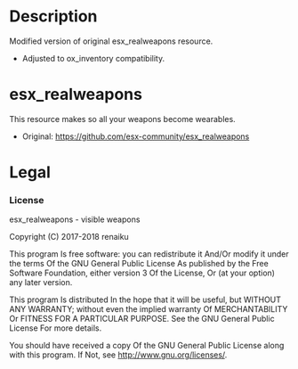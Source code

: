 # Description
Modified version of original esx_realweapons resource. 
- Adjusted to ox_inventory compatibility.

# esx_realweapons
This resource makes so all your weapons become wearables.
- Original: https://github.com/esx-community/esx_realweapons

# Legal
### License
esx_realweapons - visible weapons

Copyright (C) 2017-2018 renaiku

This program Is free software: you can redistribute it And/Or modify it under the terms Of the GNU General Public License As published by the Free Software Foundation, either version 3 Of the License, Or (at your option) any later version.

This program Is distributed In the hope that it will be useful, but WITHOUT ANY WARRANTY; without even the implied warranty Of MERCHANTABILITY Or FITNESS FOR A PARTICULAR PURPOSE. See the GNU General Public License For more details.

You should have received a copy Of the GNU General Public License along with this program. If Not, see http://www.gnu.org/licenses/.
